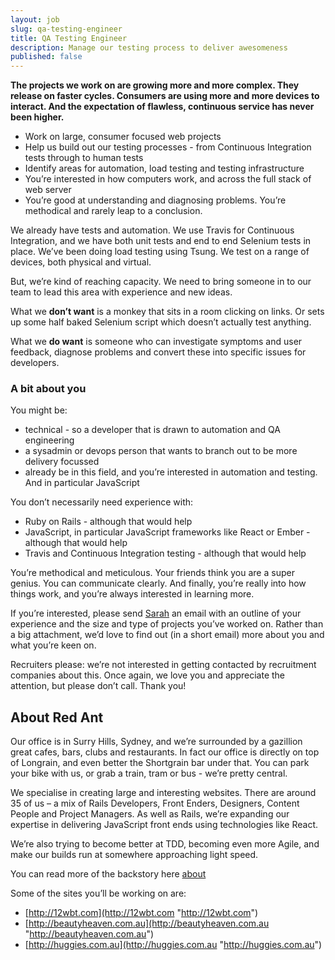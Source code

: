 ```yaml
---
layout: job
slug: qa-testing-engineer
title: QA Testing Engineer
description: Manage our testing process to deliver awesomeness
published: false
---
```


**The projects we work on are growing more and more complex. They release on faster cycles. Consumers are using more and more devices to interact. And the expectation of flawless, continuous service has never been higher.**

* Work on large, consumer focused web projects
* Help us build out our testing processes - from Continuous Integration tests through to human tests
* Identify areas for automation, load testing and testing infrastructure
* You’re interested in how computers work, and across the full stack of web server
* You’re good at understanding and diagnosing problems. You’re methodical and rarely leap to a conclusion.

We already have tests and automation. We use Travis for Continuous Integration, and we have both unit tests and end to end Selenium tests in place. We’ve been doing load testing using Tsung. We test on a range of devices, both physical and virtual.

But, we’re kind of reaching capacity. We need to bring someone in to our team to lead this area with experience and new ideas.

What we **don’t want** is a monkey that sits in a room clicking on links. Or sets up some half baked Selenium script which doesn’t actually test anything.

What we **do want** is someone who can investigate symptoms and user feedback, diagnose problems and convert these into specific issues for developers.

### A bit about you

You might be:

* technical - so a developer that is drawn to automation and QA engineering
* a sysadmin or devops person that wants to branch out to be more delivery focussed
* already be in this field, and you’re interested in automation and testing. And in particular JavaScript

You don’t necessarily need experience with:

* Ruby on Rails - although that would help
* JavaScript, in particular JavaScript frameworks like React or Ember - although that would help
* Travis and Continuous Integration testing - although that would help

You’re methodical and meticulous. Your friends think you are a super genius. You can communicate clearly. And finally, you’re really into how things work, and you’re always interested in learning more.

If you’re interested, please send [Sarah](mailto\:jobs@redant.com.au "Sarah") an email with an outline of your experience and the size and type of projects you’ve worked on. Rather than a big attachment, we’d love to find out (in a short email) more about you and what you’re keen on.

Recruiters please: we’re not interested in getting contacted by recruitment companies about this. Once again, we love you and appreciate the attention, but please don’t call. Thank you!

## About Red Ant

Our office is in Surry Hills, Sydney, and we’re surrounded by a gazillion great cafes, bars, clubs and restaurants. In fact our office is directly on top of Longrain, and even better the Shortgrain bar under that. You can park your bike with us, or grab a train, tram or bus - we’re pretty central.

We specialise in creating large and interesting websites. There are around 35 of us – a mix of Rails Developers, Front Enders, Designers, Content People and Project Managers. As well as Rails, we’re expanding our expertise in delivering JavaScript front ends using technologies like React.

We’re also trying to become better at TDD, becoming even more Agile, and make our builds run at somewhere approaching light speed.

You can read more of the backstory here [about](/about/ "about")

Some of the sites you’ll be working on are:

* [http://12wbt.com](http://12wbt.com "http://12wbt.com")
* [http://beautyheaven.com.au](http://beautyheaven.com.au "http://beautyheaven.com.au")
* [http://huggies.com.au](http://huggies.com.au "http://huggies.com.au")
